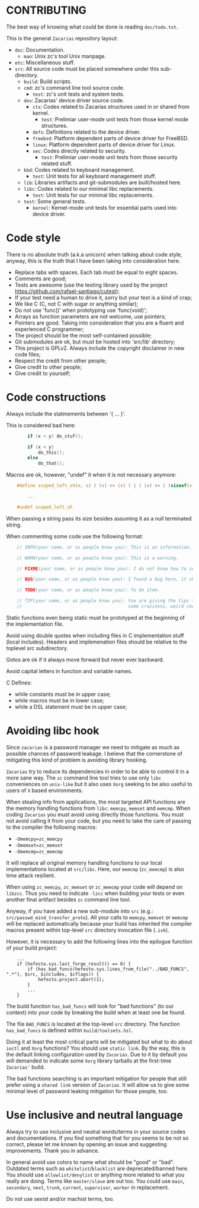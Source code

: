 # CONTRIBUTING

The best way of knowing what could be done is reading ``doc/todo.txt``.

This is the general ``Zacarias`` repository layout:

- ``doc``: Documentation.
    - ``man``: Unix zc's tool Unix manpage.
- ``etc``: Miscellaneous stuff.
- ``src``: All source code must be placed somewhere under this sub-directory.
    - ``build``: Build scripts.
    - ``cmd``: zc's command line tool source code.
        - ``test``: zc's unit tests and system tests.
    - ``dev``: Zacarias' device driver source code.
        - ``ctx``: Codes related to Zacarias structures used in or shared from kernel.
            - ``test``: Prelimiar user-mode unit tests from those kernel mode structures.
        - ``defs``: Definitions related to the device driver.
        - ``freebsd``: Platform dependent parts of device driver for FreeBSD.
        - ``linux``: Platform dependent parts of device driver for Linux.
        - ``sec``: Codes directly related to security.
            - ``test``: Prelimiar user-mode unit tests from those security related stuff.
    - ``kbd``: Codes related to keyboard management.
        - ``test``: Unit tests for all keyboard management stuff.
    - ``lib``: Libraries artifacts and git-submodules are built/hosted here.
    - ``libc``: Codes related to our minimal libc replacements.
        - ``test``: Unit tests for our minimal libc replacements.
    - ``test``: Some general tests.
        - ``kernel``: Kernel-mode unit tests for essential parts used into device driver.

# Code style

There is no absolute truth (a.k.a unicorn) when talking about code style, anyway, this is the truth that I have
been taking into consideration here.

- Replace tabs with spaces. Each tab must be equal to eight spaces.
- Comments are good;
- Tests are awesome (use the testing library used by the project <https://github.com/rafael-santiago/cutest>);
- If your test need a human to drive it, sorry but your test is a kind of crap;
- We like C (C, not C with sugar or anything similar);
- Do not use 'func()' when prototyping use 'func(void)';
- Arrays as function parameters are not welcome, use pointers;
- Pointers are good. Taking into consideration that you are a fluent and experienced C programmer;
- The project should be the most self-contained possible;
- Git submodules are ok, but must be hosted into 'src/lib' directory;
- This project is GPLv2. Always include the copyright disclaimer in new code files;
- Respect the credit from other people;
- Give credit to other people;
- Give credit to yourself;

# Code constructions

Always include the statmements between '{ ... }'.

This is considered bad here:

```c
        if (x < y) do_stuf();

        if (x < y)
            do_this();
        else
            do_that();
```

Macros are ok, however, "undef" it when it is not necessary anymore:

```c
    #define scoped_left_sh(x, s) ( (x) << (s) ) | ( (x) >> ( (sizeof(x) << 3) - (s) ) )

        ...

    #undef scoped_left_sh
```

When passing a string pass its size besides assuming it as a null terminated string.

When commenting some code use the following format:

```c
    // INFO(your name, or as people know you): This is an information.

    // WARN(your name, or as people know you): This is a warning.

    // FIXME(your name, or as people know you): I do not know how to solve it.

    // BUG(your name, or as people know you): I found a bug here, it should be fixed.

    // TODO(your name, or as people know you): To do item.

    // TIP(your name, or as people know you): You are giving the tips for people understand
    //                                        some craziness, weird code chunk.
```

Static functions even being static must be prototyped at the beginning of the implementation file.

Avoid using double quotes when including files in C implementation stuff (local includes). Headers
and implemenation files should be relative to the toplevel src subdirectory.

Gotos are ok if it always move forward but never ever backward.

Avoid capital letters in function and variable names.

C Defines:

- while constants must be in upper case;
- while macros must be in lower case;
- while a DSL statement must be in upper case;

# Avoiding libc hook

Since ``zacarias`` is a password manager we need to mitigate as much as possible chances of password leakage.
I believe that the cornerstone of mitigating this kind of problem is avoiding library hooking.

``Zacarias`` try to reduce its dependencies in order to be able to control it in a more sane way. The ``zc``
command line tool tries to use only ``libc`` conveniences on ``unix-like`` but it also uses ``Xorg`` seeking
to be also useful to users of ``X`` based environments.

When stealing info from applications, the most targeted API functions are the memory handling functions from
``libc``: ``memcpy``, ``memset`` and ``memcmp``. When coding ``Zacarias`` you must avoid using directly
those functions. You must not avoid calling it from your code, but you need to take the care of passing
to the compiler the following macros:

- ``-Dmemcpy=zc_memcpy``
- ``-Dmemset=zc_memset``
- ``-Dmemcmp=zc_memcmp``

It will replace all original memory handling functions to our local implementations located at ``src/libc``.
Here, our ``memcmp`` (``zc_memcmp``) is also time attack resilient.

When using ``zc_memcpy``, ``zc_memset`` or ``zc_memcmp`` your code will depend on ``libzcc``. Thus you
need to indicate ``-lzcc`` when building your tests or even another final artifact besides ``zc``
command line tool.

Anyway, if you have added a new sub-module into ``src`` (e.g.: ``src/passwd_mind_transfer_proto``). All
your calls to ``memcpy``, ``memset`` or ``memcmp`` will be replaced automatically because your build has
inherited the compiler macros present within top-level ``src`` directory invocation file (``.ivk``).

However, it is necessary to add the following lines into the epilogue function of your build project:

```
    ...
    if (hefesto.sys.last_forge_result() == 0) {
        if (has_bad_funcs(hefesto.sys.lines_from_file("../BAD_FUNCS", ".*"), $src, $includes, $cflags)) {
            hefesto.project.abort(1);
        }
        ...
    }
```

The build function ``has_bad_funcs`` will look for "bad functions" (to our context) into your code by
breaking the build when at least one be found.

The file ``BAD_FUNCS`` is located at the top-level ``src`` directory. The function ``has_bad_funcs`` is
defined within ``build/toolsets.hsl``.

Doing it at least the most critical parts will be mitigated but what to do about ``ioctl`` and ``Xorg``
functions? You should use ``static link``. By the way, this is the default linking configuration used
by ``Zacarias``. Due to it by default you will demanded to indicate some ``Xorg`` library tarballs at the
first-time ``Zacarias'`` build.

The bad functions searching is an important mitigation for people that still prefer using a ``shared link``
version of ``Zacarias``. It will allow us to give some minimal level of password leaking mitigation for those
people, too.

# Use inclusive and neutral language

Always try to use inclusive and neutral words/terms in your source codes and documentations. If you find something that
for you seems to be not so correct, please let me known by opening an issue and suggesting improvements. Thank you in
advance.

In general avoid use colors to name what should be "good" or "bad". Outdated terms such as ``whitelist``/``blacklist``
are deprecated/banned here. You should use ``allowlist/denylist`` or anything more related to what you really are doing. Terms
like ``master/slave`` are out too. You could use ``main``, ``secondary``, ``next``, ``trunk``, ``current``, ``supervisor``,
``worker`` in replacement.

Do not use sexist and/or machist terms, too.
